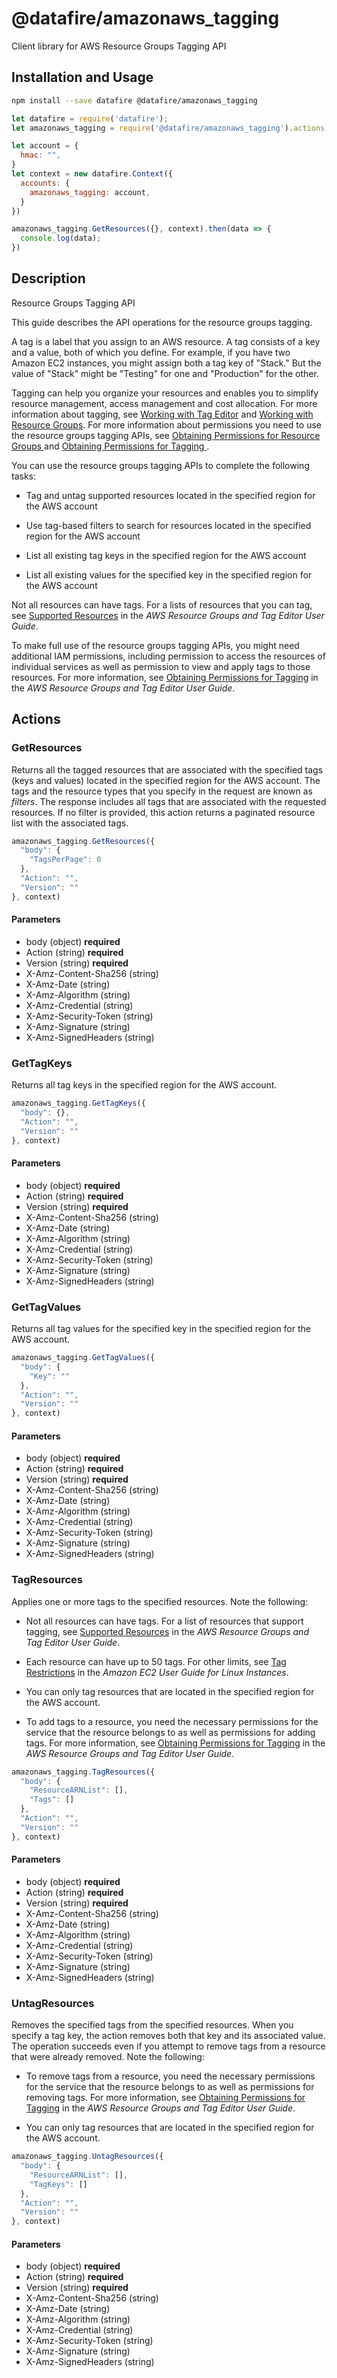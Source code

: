 # @datafire/amazonaws_tagging

Client library for AWS Resource Groups Tagging API

## Installation and Usage
```bash
npm install --save datafire @datafire/amazonaws_tagging
```

```js
let datafire = require('datafire');
let amazonaws_tagging = require('@datafire/amazonaws_tagging').actions;

let account = {
  hmac: "",
}
let context = new datafire.Context({
  accounts: {
    amazonaws_tagging: account,
  }
})

amazonaws_tagging.GetResources({}, context).then(data => {
  console.log(data);
})
```

## Description
<fullname>Resource Groups Tagging API</fullname> <p>This guide describes the API operations for the resource groups tagging.</p> <p>A tag is a label that you assign to an AWS resource. A tag consists of a key and a value, both of which you define. For example, if you have two Amazon EC2 instances, you might assign both a tag key of "Stack." But the value of "Stack" might be "Testing" for one and "Production" for the other.</p> <p>Tagging can help you organize your resources and enables you to simplify resource management, access management and cost allocation. For more information about tagging, see <a href="http://docs.aws.amazon.com/awsconsolehelpdocs/latest/gsg/tag-editor.html">Working with Tag Editor</a> and <a href="http://docs.aws.amazon.com/awsconsolehelpdocs/latest/gsg/resource-groups.html">Working with Resource Groups</a>. For more information about permissions you need to use the resource groups tagging APIs, see <a href="http://docs.aws.amazon.com/awsconsolehelpdocs/latest/gsg/obtaining-permissions-for-resource-groups.html">Obtaining Permissions for Resource Groups </a> and <a href="http://docs.aws.amazon.com/awsconsolehelpdocs/latest/gsg/obtaining-permissions-for-tagging.html">Obtaining Permissions for Tagging </a>.</p> <p>You can use the resource groups tagging APIs to complete the following tasks:</p> <ul> <li> <p>Tag and untag supported resources located in the specified region for the AWS account</p> </li> <li> <p>Use tag-based filters to search for resources located in the specified region for the AWS account</p> </li> <li> <p>List all existing tag keys in the specified region for the AWS account</p> </li> <li> <p>List all existing values for the specified key in the specified region for the AWS account</p> </li> </ul> <p>Not all resources can have tags. For a lists of resources that you can tag, see <a href="http://docs.aws.amazon.com/awsconsolehelpdocs/latest/gsg/supported-resources.html">Supported Resources</a> in the <i>AWS Resource Groups and Tag Editor User Guide</i>.</p> <p>To make full use of the resource groups tagging APIs, you might need additional IAM permissions, including permission to access the resources of individual services as well as permission to view and apply tags to those resources. For more information, see <a href="http://docs.aws.amazon.com/awsconsolehelpdocs/latest/gsg/obtaining-permissions-for-tagging.html">Obtaining Permissions for Tagging</a> in the <i>AWS Resource Groups and Tag Editor User Guide</i>.</p>

## Actions
### GetResources
Returns all the tagged resources that are associated with the specified tags (keys and values) located in the specified region for the AWS account. The tags and the resource types that you specify in the request are known as <i>filters</i>. The response includes all tags that are associated with the requested resources. If no filter is provided, this action returns a paginated resource list with the associated tags.


```js
amazonaws_tagging.GetResources({
  "body": {
    "TagsPerPage": 0
  },
  "Action": "",
  "Version": ""
}, context)
```

#### Parameters
* body (object) **required**
* Action (string) **required**
* Version (string) **required**
* X-Amz-Content-Sha256 (string)
* X-Amz-Date (string)
* X-Amz-Algorithm (string)
* X-Amz-Credential (string)
* X-Amz-Security-Token (string)
* X-Amz-Signature (string)
* X-Amz-SignedHeaders (string)

### GetTagKeys
Returns all tag keys in the specified region for the AWS account.


```js
amazonaws_tagging.GetTagKeys({
  "body": {},
  "Action": "",
  "Version": ""
}, context)
```

#### Parameters
* body (object) **required**
* Action (string) **required**
* Version (string) **required**
* X-Amz-Content-Sha256 (string)
* X-Amz-Date (string)
* X-Amz-Algorithm (string)
* X-Amz-Credential (string)
* X-Amz-Security-Token (string)
* X-Amz-Signature (string)
* X-Amz-SignedHeaders (string)

### GetTagValues
Returns all tag values for the specified key in the specified region for the AWS account.


```js
amazonaws_tagging.GetTagValues({
  "body": {
    "Key": ""
  },
  "Action": "",
  "Version": ""
}, context)
```

#### Parameters
* body (object) **required**
* Action (string) **required**
* Version (string) **required**
* X-Amz-Content-Sha256 (string)
* X-Amz-Date (string)
* X-Amz-Algorithm (string)
* X-Amz-Credential (string)
* X-Amz-Security-Token (string)
* X-Amz-Signature (string)
* X-Amz-SignedHeaders (string)

### TagResources
<p>Applies one or more tags to the specified resources. Note the following:</p> <ul> <li> <p>Not all resources can have tags. For a list of resources that support tagging, see <a href="http://docs.aws.amazon.com/awsconsolehelpdocs/latest/gsg/supported-resources.html">Supported Resources</a> in the <i>AWS Resource Groups and Tag Editor User Guide</i>.</p> </li> <li> <p>Each resource can have up to 50 tags. For other limits, see <a href="http://docs.aws.amazon.com/AWSEC2/latest/UserGuide/Using_Tags.html#tag-restrictions">Tag Restrictions</a> in the <i>Amazon EC2 User Guide for Linux Instances</i>.</p> </li> <li> <p>You can only tag resources that are located in the specified region for the AWS account.</p> </li> <li> <p>To add tags to a resource, you need the necessary permissions for the service that the resource belongs to as well as permissions for adding tags. For more information, see <a href="http://docs.aws.amazon.com/awsconsolehelpdocs/latest/gsg/obtaining-permissions-for-tagging.html">Obtaining Permissions for Tagging</a> in the <i>AWS Resource Groups and Tag Editor User Guide</i>.</p> </li> </ul>


```js
amazonaws_tagging.TagResources({
  "body": {
    "ResourceARNList": [],
    "Tags": []
  },
  "Action": "",
  "Version": ""
}, context)
```

#### Parameters
* body (object) **required**
* Action (string) **required**
* Version (string) **required**
* X-Amz-Content-Sha256 (string)
* X-Amz-Date (string)
* X-Amz-Algorithm (string)
* X-Amz-Credential (string)
* X-Amz-Security-Token (string)
* X-Amz-Signature (string)
* X-Amz-SignedHeaders (string)

### UntagResources
<p>Removes the specified tags from the specified resources. When you specify a tag key, the action removes both that key and its associated value. The operation succeeds even if you attempt to remove tags from a resource that were already removed. Note the following:</p> <ul> <li> <p>To remove tags from a resource, you need the necessary permissions for the service that the resource belongs to as well as permissions for removing tags. For more information, see <a href="http://docs.aws.amazon.com/awsconsolehelpdocs/latest/gsg/obtaining-permissions-for-tagging.html">Obtaining Permissions for Tagging</a> in the <i>AWS Resource Groups and Tag Editor User Guide</i>.</p> </li> <li> <p>You can only tag resources that are located in the specified region for the AWS account.</p> </li> </ul>


```js
amazonaws_tagging.UntagResources({
  "body": {
    "ResourceARNList": [],
    "TagKeys": []
  },
  "Action": "",
  "Version": ""
}, context)
```

#### Parameters
* body (object) **required**
* Action (string) **required**
* Version (string) **required**
* X-Amz-Content-Sha256 (string)
* X-Amz-Date (string)
* X-Amz-Algorithm (string)
* X-Amz-Credential (string)
* X-Amz-Security-Token (string)
* X-Amz-Signature (string)
* X-Amz-SignedHeaders (string)

